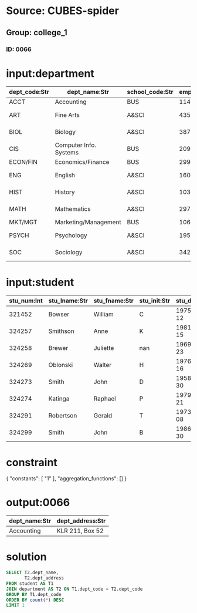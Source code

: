 # Source: CUBES-spider
## Group: college_1
### ID: 0066

# input:department

| dept_code:Str | dept_name:Str | school_code:Str | emp_num:Int | dept_address:Str | dept_extension:Str |
|---|---|---|---|---|---|
| ACCT | Accounting | BUS | 114 | KLR 211, Box 52 | 3119 |
| ART | Fine Arts | A&SCI | 435 | BBG 185, Box 128 | 2278 |
| BIOL | Biology | A&SCI | 387 | AAK 230, Box 415 | 4117 |
| CIS | Computer Info. Systems | BUS | 209 | KLR 333, Box 56 | 3245 |
| ECON/FIN | Economics/Finance | BUS | 299 | KLR 284, Box 63 | 3126 |
| ENG | English | A&SCI | 160 | DRE 102, Box 223 | 1004 |
| HIST | History | A&SCI | 103 | DRE 156, Box 284 | 1867 |
| MATH | Mathematics | A&SCI | 297 | AAK 194, Box 422 | 4234 |
| MKT/MGT | Marketing/Management | BUS | 106 | KLR 126, Box 55 | 3342 |
| PSYCH | Psychology | A&SCI | 195 | AAK 297, Box 438 | 4110 |
| SOC | Sociology | A&SCI | 342 | BBG 208, Box 132 | 2008 |

# input:student

| stu_num:Int | stu_lname:Str | stu_fname:Str | stu_init:Str | stu_dob:Date | stu_hrs:Int | stu_class:Str | stu_gpa:Dbl | stu_transfer:Dbl | dept_code:Str | stu_phone:Str | prof_num:Int |
|---|---|---|---|---|---|---|---|---|---|---|---|
| 321452 | Bowser | William | C | 1975-02-12 | 42 | So | 2.84 | 0 | BIOL | 2134 | 205 |
| 324257 | Smithson | Anne | K | 1981-11-15 | 81 | Jr | 3.27 | 1 | CIS | 2256 | 222 |
| 324258 | Brewer | Juliette | nan | 1969-08-23 | 36 | So | 2.26 | 1 | ACCT | 2256 | 228 |
| 324269 | Oblonski | Walter | H | 1976-09-16 | 66 | Jr | 3.09 | 0 | CIS | 2114 | 222 |
| 324273 | Smith | John | D | 1958-12-30 | 102 | Sr | 2.11 | 1 | ENGL | 2231 | 199 |
| 324274 | Katinga | Raphael | P | 1979-10-21 | 114 | Sr | 3.15 | 0 | ACCT | 2267 | 228 |
| 324291 | Robertson | Gerald | T | 1973-04-08 | 120 | Sr | 3.87 | 0 | EDU | 2267 | 311 |
| 324299 | Smith | John | B | 1986-11-30 | 15 | Fr | 2.92 | 0 | ACCT | 2315 | 230 |

# constraint

{
  "constants": [
    "1"
  ],
  "aggregation_functions": []
}

# output:0066

| dept_name:Str | dept_address:Str |
|---|---|
| Accounting | KLR 211, Box 52 |

# solution

```sql
SELECT T2.dept_name,
       T2.dept_address
FROM student AS T1
JOIN department AS T2 ON T1.dept_code = T2.dept_code
GROUP BY T1.dept_code
ORDER BY count(*) DESC
LIMIT 1
```
